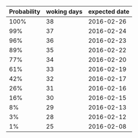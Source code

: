 | Probability | woking days | expected date | 
| --- | --- | --- | 
| 100% | 38 | 2016-02-26 | 
| 99% | 37 | 2016-02-24 | 
| 96% | 36 | 2016-02-23 | 
| 89% | 35 | 2016-02-22 | 
| 77% | 34 | 2016-02-20 | 
| 61% | 33 | 2016-02-19 | 
| 42% | 32 | 2016-02-17 | 
| 26% | 31 | 2016-02-16 | 
| 16% | 30 | 2016-02-15 | 
| 8% | 29 | 2016-02-13 | 
| 3% | 28 | 2016-02-12 | 
| 1% | 25 | 2016-02-08 | 
